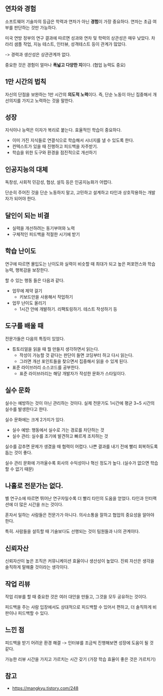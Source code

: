 ## 연차와 경험

소프트웨어 기술자의 등급은 학력과 연차가 아닌 **경험**이 가장 중요하다. 연차는 초급 여부를 판단하는 것만 가능하다.

미국 연방 정부의 연구 결과에 따르면 성과와 연차 및 학력의 상관성은 매우 낮았다. 차라리 샘플 작업, 지능 테스트, 인터뷰, 성격테스트 등이 관계가 많았다.

-> 경력과 생산성은 상관관계까 없다.

중요한 것은 경험이 얼마나 **폭넓고 다양한 지**이다. (협업 능력도 중요)

## 1만 시간의 법칙

자신의 단점을 보완하는 1만 시간의 **의도적 노력**이다. 즉, 단순 노동이 아닌 집중해서 개선의지를 가지고 노력하는 것을 말한다.

## 성장

지식이나 능력은 이자가 복리로 붙는다. 효율적인 학습이 중요하다.
- 이미 가진 지식들로 연결식으로 학습해서 시너지를 낼 수 있도록 한다.
- 컨텍스트가 있을 때 진행하고 피드백을 자주받기.
- 학습을 위한 도구와 환경을 점진적으로 개선하기

## 인공지능의 대체

독창성, 사회적 민감성, 협상, 설득 등은 인공지능화가 어렵다.

단순히 주어진 것을 단순 노동하지 말고, 고민하고 설계하고 타인과 상호작용하는 개발자가 되어야 한다.

## 달인이 되는 비결

- 실력을 개선하려는 동기부여와 노력
- 구체적인 피드백을 적절한 시기에 받기


## 학습 난이도

연구에 따르면 몰입도는 난이도와 실력이 비슷할 때 최대가 되고 높은 퍼포먼스와 학습 능력, 행복감을 보장한다.

할 수 있는 행동 들은 다음과 같다.
- 업무에 제약 걸기
  - 키보드만을 사용해서 작업하기
- 업무 난이도 올리기
  - 1시간 안에 개발하기. 리팩토링하기. 테스트 작성하기 등

## 도구를 배울 때

전문가들은 다음의 특징이 있었다.

- 튜토리얼을 읽을 때 뭘 만들지 생각하면서 읽는다.
  - 작성이 가능할 것 같다는 판단이 들면 코딩부터 하고 다시 읽는다.
  - 그러면 개선 포인트들을 찾으면서 집중해서 읽을 수 있게 된다.
- 표준 라이브러리 소스코드를 공부한다.
  - 표준 라이브러리는 해당 개발자가 작성한 문화가 스타일이다.

## 실수 문화

실수는 예방하는 것이 아닌 관리하는 것이다. 실제 전문가도 1시간에 평균 3~5 시간의 실수를 발생한다고 한다.

실수 문화에는 크게 2가지가 있다.
- 실수 예방: 행동에서 실수로 가는 경로를 차단하는 것
- 실수 관리: 실수를 조기에 발견하고 빠르게 조치하는 것

실수를 감추면 문제가 생겼을 때 협력이 어렵다. 나쁜 결과를 내기 전에 빨리 회복하도록 돕는 것이 좋다.

실수 관리 문화에 가까울수록 회사의 수익성이나 혁신 정도가 높다. (실수가 없으면 학습할 수 없기 때문)

## 나홀로 전문가는 없다.

벨 연구소에 따르면 뛰어난 연구자일수록 더 빨리 타인의 도움을 얻었다. 타인과 인터랙션에 더 많은 시간을 쓰는 것이다.

혼자서 일하는 사람들은 전문가가 아니다. 의사소통을 잘하고 협업의 중요성을 알아야 한다.

특히. 사람들을 설득할 때 기술보다도 선행되는 것이 팀원들과 나의 관계이다.


## 신뢰자산

신뢰자산이 높은 조직은 커뮤니케이션 효율이나 생산성이 높았다. 진뢰 자산은 생각을 솔직하게 말해줄 것이라는 생각이다.

## 작업 리뷰

작업 리뷰를 할 때 중요한 것은 여러 대안을 만들고, 그것을 모두 공유하는 것이다.

피드백을 주는 사람 입장에서도 상대적으로 피드백할 수 있어서 편하고, 더 솔직하게 비판이나 피드백할 수 있다.



## 느낀 점

피드백을 받기 어려운 환경 해결
-> 인터뷰를 조금씩 진행해보면 성장에 도움이 될 것 같다.

가능한 리뷰 시간을 가지고 가르치는 시간 갖기 (가장 학습 효율이 좋은 것은 가르치기)


## 참고

- https://mangkyu.tistory.com/248
